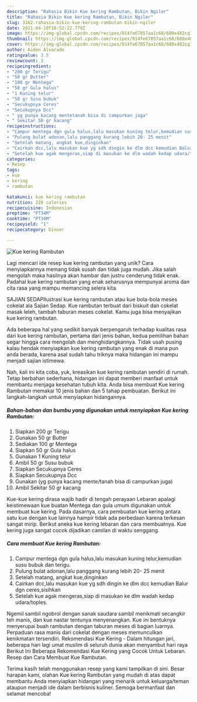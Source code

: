 ```yaml
---
description: "Rahasia Bikin Kue kering Rambutan, Bikin Ngiler"
title: "Rahasia Bikin Kue kering Rambutan, Bikin Ngiler"
slug: 3162-rahasia-bikin-kue-kering-rambutan-bikin-ngiler
date: 2021-04-10T16:52:22.779Z
image: https://img-global.cpcdn.com/recipes/014fe67057aa1c68/680x482cq70/kue-kering-rambutan-foto-resep-utama.jpg
thumbnail: https://img-global.cpcdn.com/recipes/014fe67057aa1c68/680x482cq70/kue-kering-rambutan-foto-resep-utama.jpg
cover: https://img-global.cpcdn.com/recipes/014fe67057aa1c68/680x482cq70/kue-kering-rambutan-foto-resep-utama.jpg
author: Aiden Alvarado
ratingvalue: 3.5
reviewcount: 3
recipeingredient:
- "200 gr Terigu"
- "50 gr Butter"
- "100 gr Mentega"
- "50 gr Gula halus"
- "1 Kuning telur"
- "50 gr Susu bubuk"
- "Secukupnya Ceres"
- "Secukupnya Dcc"
- " yg punya kacang mentetanah bisa di campurkan juga"
- " Sekitar 50 gr kacang"
recipeinstructions:
- "Campur mentega dgn gula halus,lalu masukan kuning telur,kemudian susu bubuk dan terigu."
- "Pulung bulat adonan,lalu panggang kurang lebih 20- 25 menit"
- "Setelah matang, angkat kue,dinginkan"
- "Cairkan dcc,lalu masukan kue yg sdh dingin ke dlm dcc kemudian Balur dgn ceres,sisihkan"
- "Setelah kue agak mengeras,siap di masukan ke dlm wadah kedap udara/toples."
categories:
- Resep
tags:
- kue
- kering
- rambutan

katakunci: kue kering rambutan 
nutrition: 228 calories
recipecuisine: Indonesian
preptime: "PT34M"
cooktime: "PT34M"
recipeyield: "1"
recipecategory: Dinner

---
```



![Kue kering Rambutan](https://img-global.cpcdn.com/recipes/014fe67057aa1c68/680x482cq70/kue-kering-rambutan-foto-resep-utama.jpg)

Lagi mencari ide resep kue kering rambutan yang unik? Cara menyiapkannya memang tidak susah dan tidak juga mudah. Jika salah mengolah maka hasilnya akan hambar dan justru cenderung tidak enak. Padahal kue kering rambutan yang enak seharusnya mempunyai aroma dan cita rasa yang mampu memancing selera kita.

SAJIAN SEDAPIlustrasi kue kering rambutan atau kue bola-bola meses cokelat ala Sajian Sedap. Kue rambutan terbuat dari biskuit dan cokelat masak leleh, tambah taburan meses cokelat. Kamu juga bisa menyajikan kue kering rambutan.

Ada beberapa hal yang sedikit banyak berpengaruh terhadap kualitas rasa dari kue kering rambutan, pertama dari jenis bahan, kedua pemilihan bahan segar hingga cara mengolah dan menghidangkannya. Tidak usah pusing kalau hendak menyiapkan kue kering rambutan yang enak di mana pun anda berada, karena asal sudah tahu triknya maka hidangan ini mampu menjadi sajian istimewa.


Nah, kali ini kita coba, yuk, kreasikan kue kering rambutan sendiri di rumah. Tetap berbahan sederhana, hidangan ini dapat memberi manfaat untuk membantu menjaga kesehatan tubuh kita. Anda bisa membuat Kue kering Rambutan memakai 10 jenis bahan dan 5 tahap pembuatan. Berikut ini langkah-langkah untuk menyiapkan hidangannya.

<!--inarticleads1-->

##### Bahan-bahan dan bumbu yang digunakan untuk menyiapkan Kue kering Rambutan:

1. Siapkan 200 gr Terigu
1. Gunakan 50 gr Butter
1. Sediakan 100 gr Mentega
1. Siapkan 50 gr Gula halus
1. Gunakan 1 Kuning telur
1. Ambil 50 gr Susu bubuk
1. Siapkan Secukupnya Ceres
1. Siapkan Secukupnya Dcc
1. Gunakan  (yg punya kacang mente/tanah bisa di campurkan juga)
1. Ambil  Sekitar 50 gr kacang


Kue-kue kering dirasa wajib hadir di tengah perayaan Lebaran apalagi keistimewaan kue buatan Mentega dan gula umum digunakan untuk membuat kue kering. Pada dasarnya, cara pembuatan kue kering antara satu kue dengan kue lainnya hampir tidak ada perbedaan karena terkesan sangat mirip. Berikut aneka kue kering lebaran dan cara membuatnya. Kue kering juga sangat cocok dijadikan camilan di waktu senggang. 

<!--inarticleads2-->

##### Cara membuat Kue kering Rambutan:

1. Campur mentega dgn gula halus,lalu masukan kuning telur,kemudian susu bubuk dan terigu.
1. Pulung bulat adonan,lalu panggang kurang lebih 20- 25 menit
1. Setelah matang, angkat kue,dinginkan
1. Cairkan dcc,lalu masukan kue yg sdh dingin ke dlm dcc kemudian Balur dgn ceres,sisihkan
1. Setelah kue agak mengeras,siap di masukan ke dlm wadah kedap udara/toples.


Ngemil sambil ngobrol dengan sanak saudara sambil menikmati secangkir teh manis, dan kue nastar tentunya menyenangkan. Kue ini bentuknya menyerupai buah rambutan dengan taburan meses di bagian luarnya. Perpaduan rasa manis dari cokelat dengan meses memunculkan kenikmatan tersendiri. Rekomendasi Kue Kering - Dalam hitungan jari, beberapa hari lagi umat muslim di seluruh dunia akan menyambut hari raya Berikut Ini Beberapa Rekomendasi Kue Kering yang Cocok Untuk Lebaran. Resep dan Cara Membuat Kue Rambutan. 

Terima kasih telah menggunakan resep yang kami tampilkan di sini. Besar harapan kami, olahan Kue kering Rambutan yang mudah di atas dapat membantu Anda menyiapkan hidangan yang menarik untuk keluarga/teman ataupun menjadi ide dalam berbisnis kuliner. Semoga bermanfaat dan selamat mencoba!
